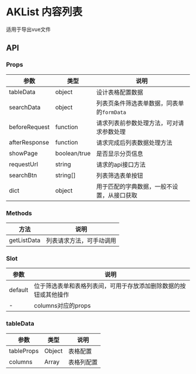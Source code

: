 # AKList 内容列表

适用于导出vue文件

## API

### Props

| 参数            | 类型           | 说明                         |
|---------------|--------------|----------------------------|
| tableData     | object       | 设计表格配置数据                   |
| searchData    | object       | 列表页条件筛选表单数据，同表单的`formData` |
| beforeRequest | function     | 请求列表前参数处理方法，可对请求参数处理       |
| afterResponse | function     | 请求完成后列表数据处理方法              |
| showPage      | boolean/true | 是否显示分页信息                   |
| requestUrl    | string       | 请求的api接口方法                 |
| searchBtn     | string[]     | 列表筛选表单按钮                   |
| dict          | object       | 用于匹配的字典数据，一般不设置，从接口获取      |

### Methods

| 方法          | 说明           |
|-------------|--------------|
| getListData | 列表请求方法，可手动调用 |

### Slot

| 参数           | 说明                               |
|--------------|----------------------------------|
| default      | 位于筛选表单和表格列表间，可用于存放添加删除数据的按钮或其他操作 |
| -            | columns对应的props                  |

### tableData

| 参数         | 类型     | 说明             |
|------------|--------|----------------|
| tableProps | Object | 表格配置           |
| columns    | Array  | 表格列配置          |
